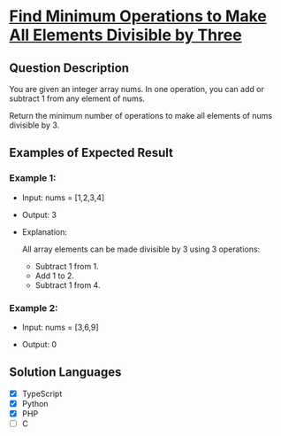 # [Find Minimum Operations to Make All Elements Divisible by Three](https://leetcode.com/problems/find-minimum-operations-to-make-all-elements-divisible-by-three/description/)

## Question Description

You are given an integer array nums. In one operation, you can add or subtract 1 from any element of nums.

Return the minimum number of operations to make all elements of nums divisible by 3.

## Examples of Expected Result

### Example 1:

- Input: nums = [1,2,3,4]

- Output: 3

- Explanation:

  All array elements can be made divisible by 3 using 3 operations:

  - Subtract 1 from 1.
  - Add 1 to 2.
  - Subtract 1 from 4.

### Example 2:

- Input: nums = [3,6,9]

- Output: 0

## Solution Languages

- [x] TypeScript
- [x] Python
- [x] PHP
- [ ] C
